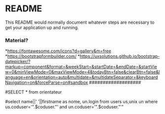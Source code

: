 # README #

This README would normally document whatever steps are necessary to get your application up and running.

### Material? ###
*https://fontawesome.com/icons?d=gallery&m=free
*https://bootstrapformbuilder.com/
*https://uxsolutions.github.io/bootstrap-datepicker/?markup=component&format=&weekStart=&startDate=&endDate=&startView=0&minViewMode=0&maxViewMode=4&todayBtn=false&clearBtn=false&language=en&orientation=auto&multidate=&multidateSeparator=&keyboardNavigation=on&forceParse=on#sandbox
###################


#SELECT * from orientateur


#select name||' '||firstname as nome, un.login from users us,unix un where us.coduser='".$coduser."' and un.coduser='".$coduser."'"